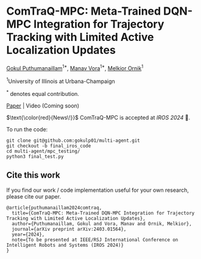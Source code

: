 # ComTraQ-MPC: Meta-Trained DQN-MPC Integration for Trajectory Tracking with Limited Active Localization Updates

[Gokul Puthumanaillam](https://gokulp01.github.io/)<sup>1*</sup>,
[Manav Vora](https://manavvora.github.io)<sup>1*</sup>,
[Melkior Ornik](https://vita-group.github.io/)<sup>1</sup>

<sup>1</sup>University of Illinois at Urbana-Champaign

<sup>\*</sup> denotes equal contribution.

[Paper](https://arxiv.org/pdf/2403.01564) | Video (Coming soon)

$\text{\color{red}{News\!}}$ ComTraQ-MPC is accepted at _IROS 2024_ 🎉.

To run the code:

```
git clone git@github.com:gokulp01/multi-agent.git
git checkout -b final_iros_code
cd multi-agent/mpc_testing/
python3 final_test.py
```

## Cite this work

If you find our work / code implementation useful for your own research, please cite our paper.

```
@article{puthumanaillam2024comtraq,
  title={ComTraQ-MPC: Meta-Trained DQN-MPC Integration for Trajectory Tracking with Limited Active Localization Updates},
  author={Puthumanaillam, Gokul and Vora, Manav and Ornik, Melkior},
  journal={arXiv preprint arXiv:2403.01564},
  year={2024},
  note={To be presented at IEEE/RSJ International Conference on Intelligent Robots and Systems (IROS 2024)}
}
```
